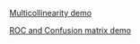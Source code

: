 
[Multicollinearity demo](https://multicollinearity-demo-by-yash.streamlit.app/)

[ROC and Confusion matrix demo](https://roc-confusion-matrix-by-yash.streamlit.app/)
